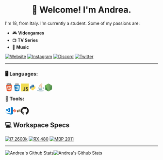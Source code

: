 <h1 align="center">👋 Welcome! I'm Andrea.</h1>

I'm 18, from Italy. I'm currently a student.
Some of my passions are:
- 🎮 **Videogames**
- 📺 **TV Series**
- 🎵 **Music**

[![Website](https://img.shields.io/website?label=portfolio&style=for-the-badge&url=https%3A%2F%2Fandrealin.gq)](https://andrealin.gq)
[![Instagram](https://img.shields.io/badge/instagram-%23E4405F.svg?&style=for-the-badge&logo=instagram&logoColor=white)](https://www.instagram.com/andrealin.exe/)
[![Discord](https://img.shields.io/badge/discord-%237289DA.svg?&style=for-the-badge&logo=discord&logoColor=white)](https://www.dsc.bio/atlantis)
[![Twitter](https://img.shields.io/twitter/follow/nilaerdna?color=1DA1F2&logo=twitter&style=for-the-badge)](https://twitter.com/intent/follow?original_referer=https%3A%2F%2Fgithub.com%2Fnilaerdna&screen_name=nilaerdna)

---

### 🖥️ Languages:

<img align="left" alt="HTML5" width="26px" src="https://raw.githubusercontent.com/github/explore/80688e429a7d4ef2fca1e82350fe8e3517d3494d/topics/html/html.png" />

<img align="left" alt="CSS3" width="26px" src="https://raw.githubusercontent.com/github/explore/80688e429a7d4ef2fca1e82350fe8e3517d3494d/topics/css/css.png" />

<img align="left" alt="JavaScript" width="26px" src="https://raw.githubusercontent.com/github/explore/80688e429a7d4ef2fca1e82350fe8e3517d3494d/topics/javascript/javascript.png" />

<img align="left" alt="CSS3" width="26px" src="https://raw.githubusercontent.com/github/explore/80688e429a7d4ef2fca1e82350fe8e3517d3494d/topics/python/python.png" />

<img align="left" alt="Java" width="26px" src="https://raw.githubusercontent.com/github/explore/78df643247d429f6cc873026c0622819ad797942/topics/java/java.png" />


<img align="left" alt="Node.js" width="26px" src="https://raw.githubusercontent.com/github/explore/80688e429a7d4ef2fca1e82350fe8e3517d3494d/topics/nodejs/nodejs.png" />
<!--
<img align="left" alt="React" width="26px" src="https://raw.githubusercontent.com/github/explore/80688e429a7d4ef2fca1e82350fe8e3517d3494d/topics/react/react.png" />
<img align="left" alt="Flutter" width="26px" src="https://raw.githubusercontent.com/github/explore/78df643247d429f6cc873026c0622819ad797942/topics/flutter/flutter.png" />
-->

<br/>

### 🔧 Tools:

<img align="left" alt="Visual Studio Code" width="26px" src="https://raw.githubusercontent.com/github/explore/80688e429a7d4ef2fca1e82350fe8e3517d3494d/topics/visual-studio-code/visual-studio-code.png" />

<img align="left" alt="Git" width="26px" src="https://raw.githubusercontent.com/github/explore/80688e429a7d4ef2fca1e82350fe8e3517d3494d/topics/git/git.png" />

<img align="left" alt="GitHub" width="26px" src="https://raw.githubusercontent.com/github/explore/78df643247d429f6cc873026c0622819ad797942/topics/github/github.png" />

<br/>

## 💻 Workspace Specs
[![i7 2600k](https://img.shields.io/badge/intel-core%20i7%202600k-%230071C5.svg?&style=for-the-badge&logo=intel&logoColor=white)](https://ark.intel.com/content/www/it/it/ark/products/52214/intel-core-i7-2600k-processor-8m-cache-up-to-3-80-ghz.html)
[![RX 480](https://img.shields.io/badge/AMD-Radeon%20RX%20480-%23ED1C24.svg?&style=for-the-badge&logo=amd&logoColor=white)](https://www.amd.com/en/products/graphics/radeon-rx-480)
[![MBP 2011](https://img.shields.io/badge/apple-macbook%20pro%202011-%23999999.svg?&style=for-the-badge&logo=apple&logoColor=white)](https://support.apple.com/kb/sp645?locale=it_IT)

---

<img align="left" height="150px" alt="Andrea's Github Stats" src="https://github-readme-stats.vercel.app/api?username=nilaerdna&hide_title=true&show_icons=true&count_private=true&bg_color=151515&title_color=FFFFFF&icon_color=79FE96&text_color=9f9f9f"/>

<img align="left" height="150px" alt="Andrea's Github Stats" src="https://github-readme-stats.vercel.app/api/top-langs/?username=nilaerdna&layout=compact&bg_color=151515&title_color=FFFFFF&icon_color=79FE96&text_color=9f9f9f"/>
